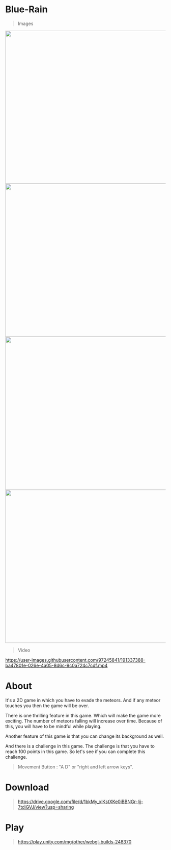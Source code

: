 # Blue-Rain

> Images
<img src="https://user-images.githubusercontent.com/97245841/191328408-63689de6-9ea5-44dd-89ea-3585e2f1b0f8.jpg" width="720" height="480" />
<img src="https://user-images.githubusercontent.com/97245841/191328431-ebee53c8-67b6-4061-a15c-73781ea52fc0.jpg" width="720" height="480" />
<img src="https://user-images.githubusercontent.com/97245841/191328438-43f78e38-e5ff-48c3-9cbe-6b3c4dedf756.jpg" width="720" height="480" />
<img src="https://user-images.githubusercontent.com/97245841/191328446-80e87e3f-1392-4cb4-91d7-a795be6360b2.jpg" width="720" height="480" />

> Video

https://user-images.githubusercontent.com/97245841/191337388-ba47801e-026e-4a05-8d6c-9c0a724c7cdf.mp4

# About

It's a 2D game in which you have to evade the meteors. And if any meteor touches you then the game will be over.

There is one thrilling feature in this game. Which will make the game more exciting. The number of meteors falling will increase over time. Because of this, you will have to be mindful while playing.

Another feature of this game is that you can change its background as well.

And there is a challenge in this game. The challenge is that you have to reach 100 points in this game. So let's see if you can complete this challenge.

> Movement 
Button : "A D" or "right and left arrow keys".

# Download

> https://drive.google.com/file/d/1bkMy_xlKstXKe0iBBNGr-Ijj-7tdiGVJ/view?usp=sharing

# Play

>https://play.unity.com/mg/other/webgl-builds-248370
